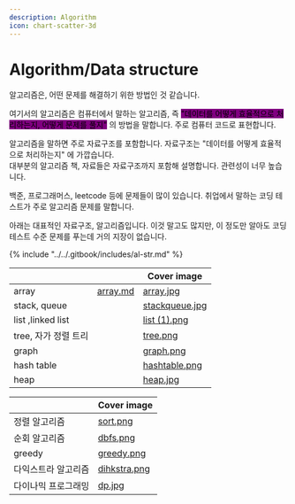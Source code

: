 ```yaml
---
description: Algorithm
icon: chart-scatter-3d
---
```


# Algorithm/Data structure

알고리즘은, 어떤 문제를 해결하기 위한 방법인 것 같습니다.

여기서의 알고리즘은 컴퓨터에서 말하는 알고리즘, 즉 <mark style="background-color:purple;">"데이터를 어떻게 효율적으로 처리하는지, 어떻게 문제를 풀지"</mark> 의 방법을 말합니다. 주로 컴퓨터 코드로 표현합니다.

알고리즘을 말하면 주로 자료구조를 포함합니다. 자료구조는 "데이터를 어떻게 효율적으로 처리하는지" 에 가깝습니다.\
대부분의 알고리즘 책, 자료들은 자료구조까지 포함해 설명합니다. 관련성이 너무 높습니다.

백준, 프로그래머스, leetcode 등에 문제들이 많이 있습니다. 취업에서 말하는 코딩 테스트가 주로 알고리즘 문제를 말합니다.

아래는 대표적인 자료구조, 알고리즘입니다. 이것 말고도 많지만, 이 정도만 알아도 코딩 테스트 수준 문제를 푸는데 거의 지장이 없습니다.

{% include "../../.gitbook/includes/al-str.md" %}

<table data-view="cards"><thead><tr><th></th><th data-type="content-ref"></th><th data-hidden data-card-cover data-type="image">Cover image</th></tr></thead><tbody><tr><td>array</td><td><a href="array.md">array.md</a></td><td><a href="../../.gitbook/assets/array.jpg">array.jpg</a></td></tr><tr><td>stack, queue</td><td></td><td><a href="../../.gitbook/assets/stackqueue.jpg">stackqueue.jpg</a></td></tr><tr><td>list ,linked list</td><td></td><td><a href="../../.gitbook/assets/list (1).png">list (1).png</a></td></tr><tr><td>tree, 자가 정렬 트리</td><td></td><td><a href="../../.gitbook/assets/tree.png">tree.png</a></td></tr><tr><td>graph</td><td></td><td><a href="../../.gitbook/assets/graph.png">graph.png</a></td></tr><tr><td>hash table</td><td></td><td><a href="../../.gitbook/assets/hashtable.png">hashtable.png</a></td></tr><tr><td>heap</td><td></td><td><a href="../../.gitbook/assets/heap.jpg">heap.jpg</a></td></tr></tbody></table>

<table data-view="cards"><thead><tr><th></th><th data-hidden data-card-cover data-type="image">Cover image</th></tr></thead><tbody><tr><td>정렬 알고리즘</td><td><a href="../../.gitbook/assets/sort.png">sort.png</a></td></tr><tr><td>순회 알고리즘</td><td><a href="../../.gitbook/assets/dbfs.png">dbfs.png</a></td></tr><tr><td>greedy</td><td><a href="../../.gitbook/assets/greedy.png">greedy.png</a></td></tr><tr><td>다익스트라 알고리즘</td><td><a href="../../.gitbook/assets/dihkstra.png">dihkstra.png</a></td></tr><tr><td>다이나믹 프로그래밍</td><td><a href="../../.gitbook/assets/dp.jpg">dp.jpg</a></td></tr></tbody></table>
